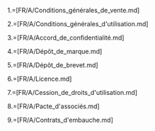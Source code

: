 1.=[FR/A/Conditions_générales_de_vente.md]

2.=[FR/A/Conditions_générales_d'utilisation.md]

3.=[FR/A/Accord_de_confidentialité.md]

4.=[FR/A/Dépôt_de_marque.md]

5.=[FR/A/Dépôt_de_brevet.md]

6.=[FR/A/Licence.md]

7.=[FR/A/Cession_de_droits_d'utilisation.md]

8.=[FR/A/Pacte_d'associés.md]

9.=[FR/A/Contrats_d'embauche.md]